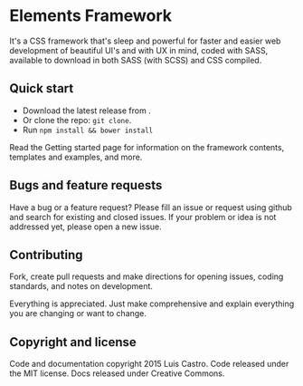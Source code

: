 # Elements Framework
It's a CSS framework that's sleep and powerful for faster and easier web development of beautiful UI's and with UX in mind, coded with SASS, available to download in both SASS (with SCSS) and CSS compiled.

## Quick start
* Download the latest release from .
* Or clone the repo: `git clone`.
* Run `npm install && bower install`

Read the Getting started page for information on the framework contents, templates and examples, and more.

## Bugs and feature requests
Have a bug or a feature request? Please fill an issue or request using github and search for existing and closed issues. If your problem or idea is not addressed yet, please open a new issue.

## Contributing
Fork, create pull requests and make directions for opening issues, coding standards, and notes on development.

Everything is appreciated. Just make comprehensive and explain everything you are changing or want to change.

## Copyright and license
Code and documentation copyright 2015 Luis Castro. Code released under the MIT license. Docs released under Creative Commons.
